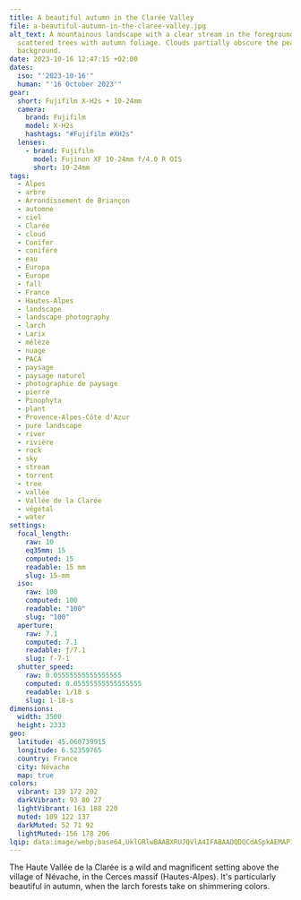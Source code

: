 ```yaml
---
title: A beautiful autumn in the Clarée Valley
file: a-beautiful-autumn-in-the-claree-valley.jpg
alt_text: A mountainous landscape with a clear stream in the foreground and
  scattered trees with autumn foliage. Clouds partially obscure the peaks in the
  background.
date: 2023-10-16 12:47:15 +02:00
dates:
  iso: "'2023-10-16'"
  human: "'16 October 2023'"
gear:
  short: Fujifilm X-H2s + 10-24mm
  camera:
    brand: Fujifilm
    model: X-H2s
    hashtags: "#Fujifilm #XH2s"
  lenses:
    - brand: Fujifilm
      model: Fujinon XF 10-24mm f/4.0 R OIS
      short: 10-24mm
tags:
  - Alpes
  - arbre
  - Arrondissement de Briançon
  - automne
  - ciel
  - Clarée
  - cloud
  - Conifer
  - conifère
  - eau
  - Europa
  - Europe
  - fall
  - France
  - Hautes-Alpes
  - landscape
  - landscape photography
  - larch
  - Larix
  - mélèze
  - nuage
  - PACA
  - paysage
  - paysage naturel
  - photographie de paysage
  - pierre
  - Pinophyta
  - plant
  - Provence-Alpes-Côte d'Azur
  - pure landscape
  - river
  - rivière
  - rock
  - sky
  - stream
  - torrent
  - tree
  - vallée
  - Vallée de la Clarée
  - végétal
  - water
settings:
  focal_length:
    raw: 10
    eq35mm: 15
    computed: 15
    readable: 15 mm
    slug: 15-mm
  iso:
    raw: 100
    computed: 100
    readable: "100"
    slug: "100"
  aperture:
    raw: 7.1
    computed: 7.1
    readable: ƒ/7.1
    slug: f-7-1
  shutter_speed:
    raw: 0.05555555555555555
    computed: 0.05555555555555555
    readable: 1/18 s
    slug: 1-18-s
dimensions:
  width: 3500
  height: 2333
geo:
  latitude: 45.060739915
  longitude: 6.52359765
  country: France
  city: Névache
  map: true
colors:
  vibrant: 139 172 202
  darkVibrant: 93 80 27
  lightVibrant: 163 188 220
  muted: 109 122 137
  darkMuted: 52 71 92
  lightMuted: 156 178 206
lqip: data:image/webp;base64,UklGRlwBAABXRUJQVlA4IFABAADQDQCdASpkAEMAP12culiyvrMjt7ReM9AriWMAzJrbdL/4re7XN61F1n2rUEAxphN6glEUo40jZlmnCt3lUAOnPqHIoNGWRF/yfS4Kaoh1GeADhxR1wNoytdk+4kkqHzpcB9UolVuBEn5umr3JNBrHp6IK9pPr4AD+zVfYGWwyR+qfej/6i8Yzalf+jOuMkLgUkkvdJWU82a2xTdoq95gxE83OnLl02HOIj4eqpHtV0YRWjwEKTxEnZjb1rYT/eu2cYq3KKtyVZuKjcK3ZAfOc3DDCRp3xFbJxGGh7olkhWoD4/pcc48605F/cmseeZk8RZVFXe34tqaNTXw8CWKTQwHgpcigK9PBO3zAKo3xBJajW1V+1Os/GJdGisiQUoLkCCaWxh9Qm1yeF/KACQ2935RiDiDBFDHU+RDW2qOg3ffdKIkIUw40IFdVnQ/ONgAA=
---
```


The Haute Vallée de la Clarée is a wild and magnificent setting above the village of Névache, in the Cerces massif (Hautes-Alpes). It's particularly beautiful in autumn, when the larch forests take on shimmering colors.
